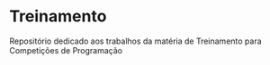 # Treinamento
Repositório dedicado aos trabalhos da matéria de Treinamento para Competições de Programação
